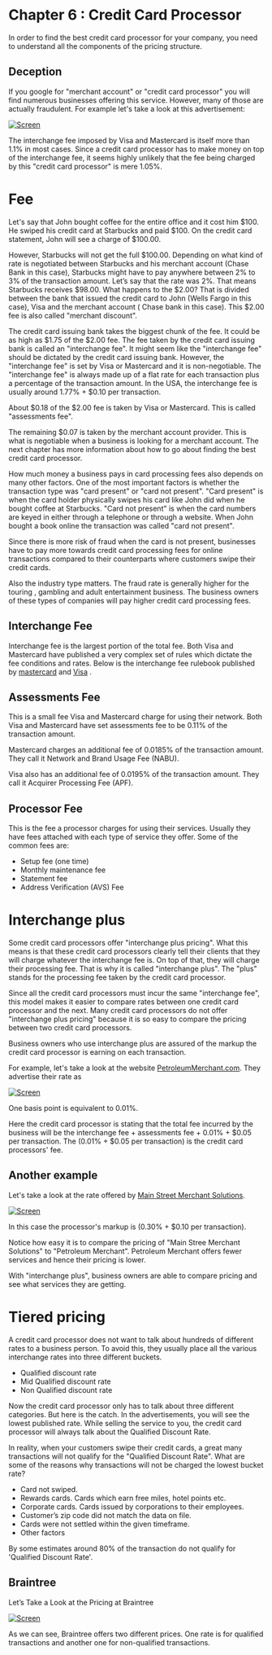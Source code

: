 # Chapter 6 : Credit Card Processor

In order to find the best credit card processor for your company, you need to understand all the components of the pricing structure.

## Deception

If you google for "merchant account" or "credit card processor" you will find numerous businesses offering this service. However, many of those are actually fraudulent. For example let's take a look at this advertisement:

[![Screen](http://bigbinaryebooks-hccpw.herokuapp.com/assets/credit-card-processor.jpg)](http://bigbinaryebooks-hccpw.herokuapp.com/assets/credit-card-processor.jpg)

The interchange fee imposed by Visa and Mastercard is itself more than 1.1% in most cases.  Since a credit card processor has to make money on top of the interchange fee, it seems highly unlikely that the fee being charged by this "credit card processor" is mere 1.05%.

# Fee

Let's say that John bought coffee for the entire office and it cost him $100. He swiped his credit card at Starbucks and paid $100. On the credit card statement, John will see a charge of $100.00.

However, Starbucks will not get the full $100.00. Depending on what kind of rate is negotiated between Starbucks and his merchant account (Chase Bank in this case), Starbucks might have to pay anywhere between 2% to 3% of the transaction amount. Let’s say that the rate was 2%. That means Starbucks receives $98.00. What happens to the $2.00? That is divided between the bank that issued the credit card to John (Wells Fargo in this case), Visa and the merchant account ( Chase bank in this case). This $2.00 fee is also called "merchant discount".

The credit card issuing bank takes the biggest chunk of the fee. It could be as high as $1.75 of the $2.00 fee.  The fee taken by the credit card issuing bank is called an "interchange fee".  It might seem like the "interchange fee" should be dictated by the credit card issuing bank. However, the "interchange fee" is set by Visa or Mastercard and it is non-negotiable. The "interchange fee" is always made up of a flat rate for each transaction plus a percentage of the transaction amount. In the USA, the interchange fee is usually around 1.77% + $0.10 per transaction.

About $0.18 of the $2.00 fee is taken by Visa or Mastercard. This is called "assessments fee".

The remaining $0.07 is taken by the merchant account provider. This is what is negotiable when a business is looking for a merchant account. The next chapter has more information about how to go about finding the best credit card processor.

How much money a business pays in card processing fees also depends on many other factors. One of the most important factors is whether the transaction type was "card present" or "card not present". "Card present" is when the card holder physically swipes his card like John did when he bought coffee at Starbucks. "Card not present" is when the card numbers are keyed in either through a telephone or through a website. When John bought a book online the transaction was called "card not present".

Since there is more risk of fraud when the card is not present, businesses have to pay more towards credit card processing fees for online transactions compared to their counterparts where customers swipe their credit cards.

Also the industry type matters. The fraud rate is generally higher for the touring , gambling and adult entertainment business. The business owners of these types of companies will pay higher credit card processing fees.


## Interchange Fee

Interchange fee is the largest portion of the total fee. Both Visa and Mastercard have published a very complex set of rules which dictate the fee conditions and rates.  Below is the interchange fee rulebook published by [mastercard](http://bigbinary.com/pdfs/MasterCard_Interchange_Rates_and_Criteria.pdf) and [Visa](http://bigbinary.com/pdfs/april-2011-visa-usa-interchange-rate-sheet.pdf) .


## Assessments Fee

This is a small fee Visa and Mastercard charge for using their network. Both Visa and Mastercard have set assessments fee to be 0.11% of the transaction amount.

Mastercard charges an additional fee of 0.0185% of the transaction amount. They call it Network and Brand Usage Fee (NABU).

Visa also has an additional fee of 0.0195% of the transaction amount. They call it Acquirer Processing Fee (APF).

## Processor Fee

This is the fee a processor charges for using their services. Usually they have fees attached with each type of service they offer.
Some of the common fees are:

* Setup fee (one time)
* Monthly maintenance fee
* Statement fee
* Address Verification (AVS) Fee

# Interchange plus

Some credit card processors offer "interchange plus pricing". What this means is that these credit card processors clearly tell their clients that they will charge whatever the interchange fee is. On top of that, they will charge their processing fee. That is why it is called "interchange plus". The "plus" stands for the processing fee taken by the credit card processor.

Since all the credit card processors must incur the same "interchange fee", this model makes it easier to compare rates between one credit card processor and the next.  Many credit card processors do not offer "interchange plus pricing" because it is so easy to compare the pricing between two credit card processors.

Business owners who use interchange plus are assured of the markup the credit card processor is earning on each transaction.

For example, let's take a look at the website [PetroleumMerchant.com](http://www.petroleummerchant.com/intercharge_plus.html). They advertise their rate as

[![Screen](http://bigbinaryebooks-hccpw.herokuapp.com/assets/interchange-plus-1.jpg)](http://bigbinaryebooks-hccpw.herokuapp.com/assets/interchange-plus-1.jpg)

One basis point is equivalent to 0.01%.

Here the credit card processor is stating that the total fee incurred by the business will be the interchange fee + assessments fee + 0.01% + $0.05 per transaction. The (0.01% + $0.05 per transaction) is the credit card processors' fee.

## Another example

Let's take a look at the rate offered by [Main Street Merchant Solutions](http://www.mainstreetmerchantsolutions.com/interchange_plus_merchant_accounts).

[![Screen](http://bigbinaryebooks-hccpw.herokuapp.com/assets/interchange-plus-2.jpg)](http://bigbinaryebooks-hccpw.herokuapp.com/assets/interchange-plus-2.jpg)

In this case the processor's markup is (0.30% + $0.10 per transaction).

Notice how easy it is to compare the pricing of "Main Stree Merchant Solutions" to "Petroleum Merchant". Petroleum Merchant offers fewer services and hence their pricing is lower.

With "interchange plus", business owners are able to compare pricing and see what services they are getting.

# Tiered pricing

A credit card processor does not want to talk about hundreds of different rates to a business person. To avoid this, they usually place all the various interchange rates into three different buckets.

* Qualified discount rate
* Mid Qualified discount rate
* Non Qualified discount rate

Now the credit card processor only has to talk about three different categories. But here is the catch. In the advertisements, you will see the lowest published rate. While selling the service to you, the credit card processor will always talk about the Qualified Discount Rate.

In reality, when your customers swipe their credit cards, a great many transactions will not qualify for the "Qualified Discount Rate". What are some of the reasons why transactions will not be charged the lowest bucket rate?

* Card not swiped.
* Rewards cards. Cards which earn free miles, hotel points etc.
* Corporate cards. Cards issued by corporations to their employees.
* Customer’s zip code did not match the data on file.
* Cards were not settled within the given timeframe.
* Other factors

By some estimates around 80% of the transaction do not qualify for 'Qualified Discount Rate'.

## Braintree

Let’s Take a Look at the Pricing at Braintree

[![Screen](http://bigbinaryebooks-hccpw.herokuapp.com/assets/braintree.jpg)](http://bigbinaryebooks-hccpw.herokuapp.com/assets/braintree.jpg)

As we can see, Braintree offers two different prices. One rate is for qualified transactions and another one for non-qualified transactions.
